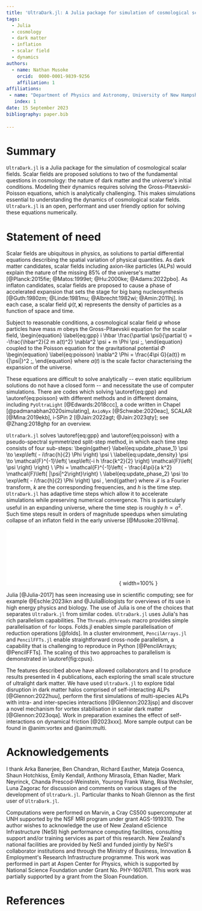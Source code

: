 ```yaml
---
title: 'UltraDark.jl: A Julia package for simulation of cosmological scalar fields'
tags:
  - Julia
  - cosmology
  - dark matter
  - inflation
  - scalar field
  - dynamics
authors:
  - name: Nathan Musoke
    orcid:  0000-0001-9839-9256
    affiliation: 1
affiliations:
 - name: "Department of Physics and Astronomy, University of New Hampshire, USA"
   index: 1
date: 15 September 2023
bibliography: paper.bib

---
```


# Summary

`UltraDark.jl` is a Julia package for the simulation of cosmological scalar fields.
Scalar fields are proposed solutions to two of the fundamental questions in cosmology: the nature of dark matter and the universe's initial conditions.
Modeling their dynamics requires solving the Gross-Pitaevskii-Poisson equations, which is analytically challenging.
This makes simulations essential to understanding the dynamics of cosmological scalar fields.
`UltraDark.jl` is an open, performant and user friendly option for solving these equations numerically.


# Statement of need

Scalar fields are ubiquitous in physics, as solutions to partial differential equations describing the spatial variation of physical quantities.
As dark matter candidates, scalar fields including axion-like particles (ALPs) would explain the nature of the missing 85% of the universe's matter [@Planck:2015fie; @Matos:1999et; @Hu:2000ke; @Adams:2022pbo].
As inflaton candidates, scalar fields are proposed to cause a phase of accelerated expansion that sets the stage for big bang nucleosynthesis [@Guth:1980zm; @Linde:1981mu; @Albrecht:1982wi; @Amin:2011hj].
In each case, a scalar field $\psi(t, \mathbf{x})$ represents the density of particles as a function of space and time.


Subject to reasonable conditions, a cosmological scalar field $\psi$ whose particles have mass $m$ obeys the Gross-Pitaevskii equation for the scalar field,
\begin{equation}
	\label{eq:gpp}
	i \hbar \frac{\partial \psi}{\partial t} = -\frac{\hbar^2}{2 m a(t)^2} \nabla^2 \psi + m \Phi \psi
    \;,
\end{equation}
coupled to the Poisson equation for the gravitational potential $\Phi$
\begin{equation}
	\label{eq:poisson}
	\nabla^2 \Phi = \frac{4\pi G}{a(t)} m {|\psi|}^2
    \;,
\end{equation}
where $a(t)$ is the scale factor characterising the expansion of the universe.


These equations are difficult to solve analytically -- even static equilibrium solutions do not have a closed form -- and necessitate the use of computer simulations.
There are codes which solving \autoref{eq:gpp} and \autoref{eq:poisson} with different methods and in different domains, including `PyUltraLight` [@Edwards:2018ccc], a code written in Chapel [@padmanabhan2020simulating], `AxioNyx` [@Schwabe:2020eac], SCALAR [@Mina:2019ekb], i-SPin 2 [@Jain:2022agt; @Jain:2023qty]; see @Zhang:2018ghp for an overview.


`UltraDark.jl` solves \autoref{eq:gpp} and \autoref{eq:poisson} with a pseudo-spectral symmetrized split-step method, in which each time step consists of four sub-steps:
\begin{gather}
    \label{eq:update_phase_1}
    \psi \to \exp\left( - i\frac{h}{2} \Phi \right) \psi
    \\
    \label{eq:update_density}
    \psi \to \mathcal{F}^{-1}\left\{ \exp\left(-i h \frac{k^2}{2} \right) \mathcal{F}\left\{ \psi \right\} \right\}
    \\
    \Phi = \mathcal{F}^{-1}\left\{ - \frac{4\pi}{a k^2} \mathcal{F}\left\{ |\psi|^2\right\}\right\}
    \\
    \label{eq:update_phase_2}
    \psi \to \exp\left( - i\frac{h}{2} \Phi \right) \psi
    ,
\end{gather}
where $\mathcal{F}$ is a Fourier transform, $k$ are the corresponding frequencies, and $h$ is the time step.
`UltraDark.jl` has adaptive time steps which allow it to accelerate simulations while preserving numerical convergence.
This is particularly useful in an expanding universe, where the time step is roughly $h \propto a^2$.
Such time steps result in orders of magnitude speedups when simulating collapse of an inflaton field in the early universe [@Musoke:2019ima].


![Wall time for a single time step, as a function of number of CPUs. The points represent measured times and the lines represent theoretical $1/\text{\#CPU}$ scalings. The circles and solid line are for grids constructed from `Array`s and the triangles and dashed lines are for MPI-distributed `PencilArray`s.\label{fig:cpus}](../benchmarks/time_step/cpus.pdf){ width=100% }

Julia [@Julia-2017] has seen increasing use in scientific computing; see for example @Eschle:2023ikn and @JuliaBiologists for overviews of its use in high energy physics and biology.
The use of Julia is one of the choices that separates `UltraDark.jl` from similar codes.
`UltraDark.jl` uses Julia's has rich parallelism capabilities.
The `Threads.@threads` macro provides simple parallelisation of `for` loops.
Folds.jl enables simple parallelisation of reduction operations [@folds].
In a cluster environment, `PencilArrays.jl` and `PencilFFTs.jl` enable straightforward cross-node parallelism, a capability that is challenging to reproduce in Python [@PencilArrays; @PencilFFTs].
The scaling of this two approaches to parallelism is demonstrated in \autoref{fig:cpus}.


The features described above have allowed collaborators and I to produce results presented in 4 publications, each exploring the small scale structure of ultralight dark matter.
We have used `UltraDark.jl` to explore tidal disruption in dark matter halos comprised of self-interacting ALPs [@Glennon:2022huu], perform the first simulations of multi-species ALPs with intra- and inter-species interactions [@Glennon:2023jsp] and discover a novel mechanism for vortex stabilisation in scalar dark matter [@Glennon:2023oqa].
Work in preparation examines the effect of self-interactions on dynamical friction [@2023xxx].
More sample output can be found in @anim:vortex and @anim:multi.


# Acknowledgements

I thank Arka Banerjee, Ben Chandran, Richard Easther, Mateja Gosenca, Shaun Hotchkiss, Emily Kendall, Anthony Mirasola, Ethan Nadler, Mark Neyrinck, Chanda Prescod-Weinstein, Yourong Frank Wang, Risa Wechsler, Luna Zagorac for discussion and comments on various stages of the development of `UltraDark.jl`.
Particular thanks to Noah Glennon as the first user of `UltraDark.jl`.

Computations were performed on Marvin, a Cray CS500 supercomputer at UNH supported by the NSF MRI program under grant AGS-1919310.
The author wishes to acknowledge the use of New Zealand eScience Infrastructure (NeSI) high performance computing facilities, consulting support and/or training services as part of this research. New Zealand's national facilities are provided by NeSI and funded jointly by NeSI's collaborator institutions and through the Ministry of Business, Innovation & Employment's Research Infrastructure programme.
This work was performed in part at Aspen Center for Physics, which is supported by National Science Foundation under Grant No. PHY-1607611.
This work was partially supported by a grant from the Sloan Foundation.


# References
